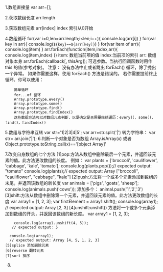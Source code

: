 1.数组直接量
   var arr=[];

2.获取数组长度
  arr.length

3.获取数组元素
   arr[index]  index 索引从0开始

4.数组循环
   for(var i=0,len=arr.length;i<len;i++){
        console.log(arr[i])
   }
   for(var key in arr){
      console.log(`${key}==${arr[key]}`)
   }
   for(var item of arr){
     console.log(item)
   }
   arr.forEach(function(item,index,arr){
       console.log(item,index)
   })
    item: 数组当前项的值
    index:当前项的索引
    arr: 数组对象本身
   arr.forEach(callback[, thisArg]);
     可选参数。当执行回调函数时用作 this 的值(参考对象)。
        注意： 没有办法中止或者跳出 forEach() 循环，除了抛出一个异常。
        如果你需要这样，使用 forEach() 方法是错误的。
        若你需要提前终止循环，你可以使用：

        简单循环
        for...of 循环
        Array.prototype.every()
        Array.prototype.some()
        Array.prototype.find()
        Array.prototype.findIndex()
        这些数组方法可以对数组元素判断，以便确定是否需要继续遍历：every()，some()，find()，findIndex()

5.数组与字符串互转
    var str='1|2|3|4|5';
    var arr=str.split('|')
    转为字符串：
    var str= arr.join('|');
6.判断一个对象是否为数组
    Array.isArray(x)
    或者
    Object.prototype.toString.call(x)=='[object Array]'

7.改变自身数组的七个方法
    [1]pop:方法从数组中删除最后一个元素，并返回该元素的值。此方法更改数组的长度。
        例如：
           var plants = ['broccoli', 'cauliflower', 'cabbage', 'kale', 'tomato'];
           console.log(plants.pop());// expected output: "tomato"
           console.log(plants);// expected output: Array ["broccoli", "cauliflower", "cabbage", "kale"]
    [2]push:方法将一个或多个元素添加到数组的末尾，并返回该数组的新长度
        var animals = ['pigs', 'goats', 'sheep'];
        console.log(animals.push('cows'));
        添加多个：
         animal.push('1','2','3')
    [3]shift:方法从数组中删除第一个元素，并返回该元素的值。此方法更改数组的长度
       var array1 = [1, 2, 3];
       var firstElement = array1.shift();
       console.log(array1);
       // expected output: Array [2, 3]
    [4]unshift:unshift() 方法将一个或多个元素添加到数组的开头，并返回该数组的新长度。
       var array1 = [1, 2, 3];

        console.log(array1.unshift(4, 5));
       // expected output: 5

      console.log(array1);
      // expected output: Array [4, 5, 1, 2, 3]
    [5]splice 添加删除元素
    [6]reverse 翻转元素
    [7]sort 排序

8.